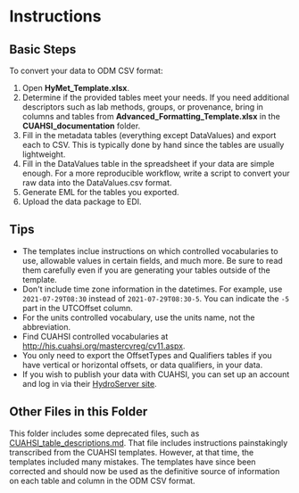 # Instructions

## Basic Steps

To convert your data to ODM CSV format:

1. Open **HyMet_Template.xlsx**.
2. Determine if the provided tables meet your needs.  If you need additional descriptors such as lab methods, groups, or provenance, bring in columns and tables from **Advanced_Formatting_Template.xlsx** in the **CUAHSI_documentation** folder.
3. Fill in the metadata tables (everything except DataValues) and export each to CSV. This is typically done by hand since the tables are usually lightweight.
4. Fill in the DataValues table in the spreadsheet if your data are simple enough.  For a more reproducible workflow, write a script to convert your raw data into the DataValues.csv format.
5. Generate EML for the tables you exported.
6. Upload the data package to EDI.

## Tips

* The templates inclue instructions on which controlled vocabularies to use, allowable values in certain fields, and much more.  Be sure to read them carefully even if you are generating your tables outside of the template.
* Don't include time zone information in the datetimes. For example, use `2021-07-29T08:30` instead of `2021-07-29T08:30-5`.  You can indicate the `-5` part in the UTCOffset column.
* For the units controlled vocabulary, use the units name, not the abbreviation.
* Find CUAHSI controlled vocabularies at http://his.cuahsi.org/mastercvreg/cv11.aspx.
* You only need to export the OffsetTypes and Qualifiers tables if you have vertical or horizontal offsets, or data qualifiers, in your data.
* If you wish to publish your data with CUAHSI, you can set up an account and log in via their [HydroServer site](http://hydroserver.cuahsi.org/).

## Other Files in this Folder

This folder includes some deprecated files, such as [CUAHSI_table_descriptions.md](CUAHSI_table_descriptions.md). That file includes instructions painstakingly transcribed from the CUAHSI templates.  However, at that time, the templates included many mistakes.  The templates have since been corrected and should now be used as the definitive source of information on each table and column in the ODM CSV format.

